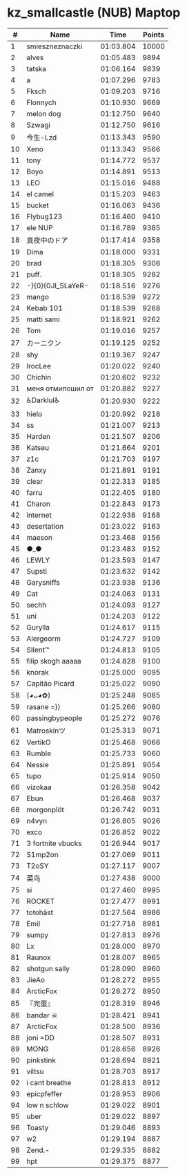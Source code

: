 # kz_smallcastle (NUB) Maptop

|  # | Name | Time | Points |
|-------------- | -------------- | -------------- | -------------- | 
| 1 | smieszneznaczki | 01:03.804 | 10000 | 
| 2 | alves | 01:05.483 | 9894 | 
| 3 | tatska | 01:06.164 | 9839 | 
| 4 | a | 01:07.296 | 9783 | 
| 5 | Fksch | 01:09.203 | 9716 | 
| 6 | Flonnych | 01:10.930 | 9669 | 
| 7 | melon dog | 01:12.750 | 9640 | 
| 8 | Szwagi | 01:12.750 | 9616 | 
| 9 | 今生-Lzd | 01:13.343 | 9590 | 
| 10 | Xeno | 01:13.343 | 9566 | 
| 11 | tony | 01:14.772 | 9537 | 
| 12 | Boyo | 01:14.891 | 9513 | 
| 13 | LEO | 01:15.016 | 9488 | 
| 14 | el camel | 01:15.203 | 9463 | 
| 15 | bucket | 01:16.063 | 9436 | 
| 16 | Flybug123 | 01:16.460 | 9410 | 
| 17 | ele NUP | 01:16.789 | 9385 | 
| 18 | 真夜中のドア | 01:17.414 | 9358 | 
| 19 | Dima | 01:18.000 | 9331 | 
| 20 | brad | 01:18.305 | 9306 | 
| 21 | puff. | 01:18.305 | 9282 | 
| 22 | -}{0}{0JI_SLaYeR- | 01:18.516 | 9276 | 
| 23 | mango | 01:18.539 | 9272 | 
| 24 | Kebab 101 | 01:18.539 | 9268 | 
| 25 | matti sami | 01:18.921 | 9262 | 
| 26 | Tom | 01:19.016 | 9257 | 
| 27 | カーニクン | 01:19.125 | 9252 | 
| 28 | shy | 01:19.367 | 9247 | 
| 29 | IrocLee | 01:20.022 | 9240 | 
| 30 | Chichin | 01:20.602 | 9232 | 
| 31 | меня отмипошил от | 01:20.882 | 9227 | 
| 32 | ♿Darklul♿ | 01:20.930 | 9222 | 
| 33 | hielo | 01:20.992 | 9218 | 
| 34 | ss | 01:21.007 | 9213 | 
| 35 | Harden | 01:21.507 | 9206 | 
| 36 | Katseu | 01:21.664 | 9201 | 
| 37 | z1c | 01:21.703 | 9197 | 
| 38 | Zanxy | 01:21.891 | 9191 | 
| 39 | clear | 01:22.313 | 9185 | 
| 40 | farru | 01:22.405 | 9180 | 
| 41 | Charon | 01:22.843 | 9173 | 
| 42 | internet | 01:22.938 | 9168 | 
| 43 | desertation | 01:23.022 | 9163 | 
| 44 | maeson | 01:23.468 | 9156 | 
| 45 | ●_● | 01:23.483 | 9152 | 
| 46 | LEWLY | 01:23.593 | 9147 | 
| 47 | Supsti | 01:23.632 | 9142 | 
| 48 | Garysniffs | 01:23.938 | 9136 | 
| 49 | Cat | 01:24.063 | 9131 | 
| 50 | sechh | 01:24.093 | 9127 | 
| 51 | uni | 01:24.203 | 9122 | 
| 52 | Gurylla | 01:24.617 | 9115 | 
| 53 | Alergeorm | 01:24.727 | 9109 | 
| 54 | SIlent℡ | 01:24.813 | 9105 | 
| 55 | filip skogh aaaaa | 01:24.828 | 9100 | 
| 56 | knorak | 01:25.000 | 9095 | 
| 57 | Capitão Picard | 01:25.022 | 9090 | 
| 58 | (◕ᴗ◕✿) | 01:25.248 | 9085 | 
| 59 | rasane =)) | 01:25.266 | 9080 | 
| 60 | passingbypeople | 01:25.272 | 9076 | 
| 61 | Matroskinツ | 01:25.313 | 9071 | 
| 62 | VertikO | 01:25.468 | 9066 | 
| 63 | Rumble | 01:25.733 | 9060 | 
| 64 | Nessie | 01:25.891 | 9054 | 
| 65 | tupo | 01:25.914 | 9050 | 
| 66 | vizokaa | 01:26.358 | 9042 | 
| 67 | Ebun | 01:26.468 | 9037 | 
| 68 | morgonplöt | 01:26.742 | 9031 | 
| 69 | n4vyn | 01:26.805 | 9026 | 
| 70 | exco | 01:26.852 | 9022 | 
| 71 | 3 fortnite vbucks | 01:26.944 | 9017 | 
| 72 | S1mp2on | 01:27.069 | 9011 | 
| 73 | T2oSY | 01:27.117 | 9007 | 
| 74 | 菜鸟 | 01:27.438 | 9000 | 
| 75 | si | 01:27.460 | 8995 | 
| 76 | ROCKET | 01:27.477 | 8991 | 
| 77 | totohäst | 01:27.564 | 8986 | 
| 78 | Emil | 01:27.718 | 8981 | 
| 79 | sumpy | 01:27.813 | 8976 | 
| 80 | Lx | 01:28.000 | 8970 | 
| 81 | Raunox | 01:28.007 | 8965 | 
| 82 | shotgun sally | 01:28.090 | 8960 | 
| 83 | JieAo | 01:28.272 | 8955 | 
| 84 | ArcticFox | 01:28.272 | 8950 | 
| 85 | 『完蛋』 | 01:28.319 | 8946 | 
| 86 | bandar ☠ | 01:28.421 | 8941 | 
| 87 | ArcticFox | 01:28.500 | 8936 | 
| 88 | joni =DD | 01:28.507 | 8931 | 
| 89 | MONG | 01:28.656 | 8926 | 
| 90 | pinkstink | 01:28.694 | 8921 | 
| 91 | viltsu | 01:28.703 | 8917 | 
| 92 | i cant breathe | 01:28.813 | 8912 | 
| 93 | epicpfeffer | 01:28.953 | 8906 | 
| 94 | low n schlow | 01:29.022 | 8901 | 
| 95 | uber | 01:29.022 | 8897 | 
| 96 | Toasty | 01:29.046 | 8893 | 
| 97 | w2 | 01:29.194 | 8887 | 
| 98 | Zend.- | 01:29.335 | 8882 | 
| 99 | hpt | 01:29.375 | 8877 | 

